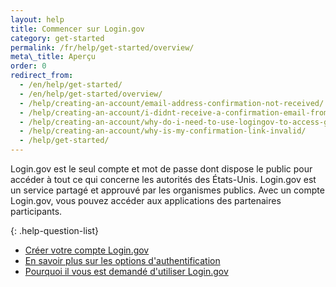 ```yaml
---
layout: help 
title: Commencer sur Login.gov 
category: get-started 
permalink: /fr/help/get-started/overview/ 
meta\_title: Aperçu 
order: 0 
redirect_from:  
  - /en/help/get-started/
  - /en/help/get-started/overview/
  - /help/creating-an-account/email-address-confirmation-not-received/
  - /help/creating-an-account/i-didnt-receive-a-confirmation-email-from-logingov/
  - /help/creating-an-account/why-do-i-need-to-use-logingov-to-access-government-services-online/
  - /help/creating-an-account/why-is-my-confirmation-link-invalid/
  - /help/get-started/
---
```

Login.gov est le seul compte et mot de passe dont dispose le public pour accéder à tout ce qui concerne les autorités des États-Unis. Login.gov est un service partagé et approuvé par les organismes publics. Avec un compte Login.gov, vous pouvez accéder aux applications des partenaires participants.

{: .help-question-list}
* [Créer votre compte Login.gov](/help/get-started/create-your-account/)
* [En savoir plus sur les options d'authentification](/help/get-started/authentication-methods/)
* [Pourquoi il vous est demandé d'utiliser Login.gov](/what-is-login/)